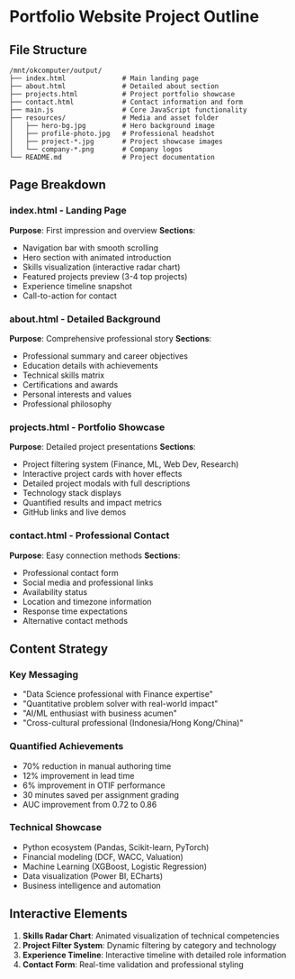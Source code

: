 # Portfolio Website Project Outline

## File Structure
```
/mnt/okcomputer/output/
├── index.html              # Main landing page
├── about.html              # Detailed about section
├── projects.html           # Project portfolio showcase
├── contact.html            # Contact information and form
├── main.js                 # Core JavaScript functionality
├── resources/              # Media and asset folder
│   ├── hero-bg.jpg         # Hero background image
│   ├── profile-photo.jpg   # Professional headshot
│   ├── project-*.jpg       # Project showcase images
│   └── company-*.png       # Company logos
└── README.md               # Project documentation
```

## Page Breakdown

### index.html - Landing Page
**Purpose**: First impression and overview
**Sections**:
- Navigation bar with smooth scrolling
- Hero section with animated introduction
- Skills visualization (interactive radar chart)
- Featured projects preview (3-4 top projects)
- Experience timeline snapshot
- Call-to-action for contact

### about.html - Detailed Background
**Purpose**: Comprehensive professional story
**Sections**:
- Professional summary and career objectives
- Education details with achievements
- Technical skills matrix
- Certifications and awards
- Personal interests and values
- Professional philosophy

### projects.html - Portfolio Showcase
**Purpose**: Detailed project presentations
**Sections**:
- Project filtering system (Finance, ML, Web Dev, Research)
- Interactive project cards with hover effects
- Detailed project modals with full descriptions
- Technology stack displays
- Quantified results and impact metrics
- GitHub links and live demos

### contact.html - Professional Contact
**Purpose**: Easy connection methods
**Sections**:
- Professional contact form
- Social media and professional links
- Availability status
- Location and timezone information
- Response time expectations
- Alternative contact methods

## Content Strategy

### Key Messaging
- "Data Science professional with Finance expertise"
- "Quantitative problem solver with real-world impact"
- "AI/ML enthusiast with business acumen"
- "Cross-cultural professional (Indonesia/Hong Kong/China)"

### Quantified Achievements
- 70% reduction in manual authoring time
- 12% improvement in lead time
- 6% improvement in OTIF performance
- 30 minutes saved per assignment grading
- AUC improvement from 0.72 to 0.86

### Technical Showcase
- Python ecosystem (Pandas, Scikit-learn, PyTorch)
- Financial modeling (DCF, WACC, Valuation)
- Machine Learning (XGBoost, Logistic Regression)
- Data visualization (Power BI, ECharts)
- Business intelligence and automation

## Interactive Elements
1. **Skills Radar Chart**: Animated visualization of technical competencies
2. **Project Filter System**: Dynamic filtering by category and technology
3. **Experience Timeline**: Interactive timeline with detailed role information
4. **Contact Form**: Real-time validation and professional styling